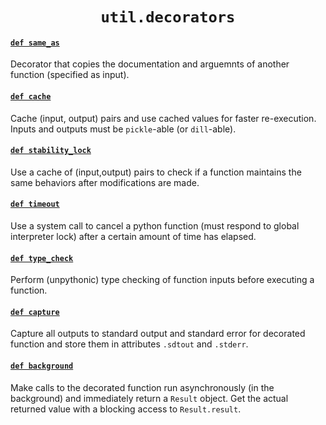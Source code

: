 <h1 align="center"><code>util.decorators</code></h1>

#### [`def same_as`](decorators.py#L24)

Decorator that copies the documentation and arguemnts of another function (specified as input).

#### [`def cache`](decorators.py#L71)

Cache (input, output) pairs and use cached values for faster re-execution. Inputs and outputs must be `pickle`-able (or `dill`-able).

#### [`def stability_lock`](decorators.py#L131)

Use a cache of (input,output) pairs to check if a function maintains the same behaviors after modifications are made.

#### [`def timeout`](decorators.py#235)

Use a system call to cancel a python function (must respond to global interpreter lock) after a certain amount of time has elapsed.

#### [`def type_check`](decorators.py#L296)

Perform (unpythonic) type checking of function inputs before executing a function.

#### [`def capture`](decorators.py#L423)

Capture all outputs to standard output and standard error for decorated function and store them in attributes `.sdtout` and `.stderr`.

#### [`def background`](decorators.py#526)

Make calls to the decorated function run asynchronously (in the background) and immediately return a `Result` object. Get the actual returned value with a blocking access to `Result.result`.
